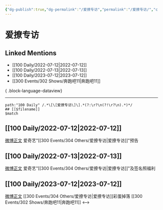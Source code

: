 ```yaml
---
{"dg-publish":true,"dg-permalink":"/爱撩专访","permalink":"/爱撩专访/","created":"2022-12-06T15:54:43.000+08:00","updated":"2023-08-24T19:42:56.671+08:00"}
---
```


# 爱撩专访

## Linked Mentions
- [[100 Daily/2022-07-12\|2022-07-12]]
- [[100 Daily/2022-07-13\|2022-07-13]]
- [[100 Daily/2023-07-12\|2023-07-12]]
- [[300 Events/302 Shows/奔跑吧11\|奔跑吧11]]

{ .block-language-dataview}

---

```expander
path:"100 Daily" /.*\[\[爱撩专访\]\].*(?:\r?\n(?!\r?\n).*)*/
## [[$filename]]
$match
```
## [[100 Daily/2022-07-12\|2022-07-12]]
[微博正文](https://weibo.com/1731986465/LBXhL8S53) 爱奇艺"[[300 Events/304 Others/爱撩专访\|爱撩专访]]"预告
## [[100 Daily/2022-07-13\|2022-07-13]]
[微博正文](https://weibo.com/1731986465/LC3XJxWPE) 爱奇艺"[[300 Events/304 Others/爱撩专访\|爱撩专访]]"及签名照福利
## [[100 Daily/2023-07-12\|2023-07-12]]
[微博正文](http://weibo.com/1731986465/N9xFQqx7j) [[300 Events/304 Others/爱撩专访\|爱撩专访]]彩蛋掉落 [[300 Events/302 Shows/奔跑吧11\|奔跑吧11]]
<-->